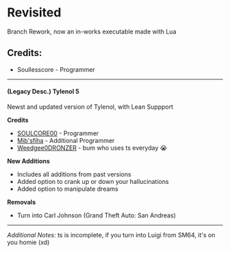 # Revisited

Branch Rework, now an in-works executable made with Lua

## Credits:
- Soullesscore - Programmer

-----------------------

#### (Legacy Desc.) Tylenol 5
Newst and updated version of Tylenol, with Lean Suppport

 **Credits**
- [SOULCORE00](https://twitter.com/SOULCORE00) - Programmer
- [Mib'sfiha](https://twitter.com/Mibsfiha) - Additional Programmer
- [Weedgee0DRONZER](https://youtube.com/c/Weegee0DRONZER) - bum who uses ts everyday :sob:

 **New Additions**
- Includes all additions from past versions
- Added option to crank up or down your hallucinations
- Added option to manipulate dreams

**Removals**
- Turn into Carl Johnson (Grand Theft Auto: San Andreas)

-----

<div>
  
*Additional Notes:*
ts is incomplete, if you turn into Luigi from SM64, it's on you homie (xd)

</div>
